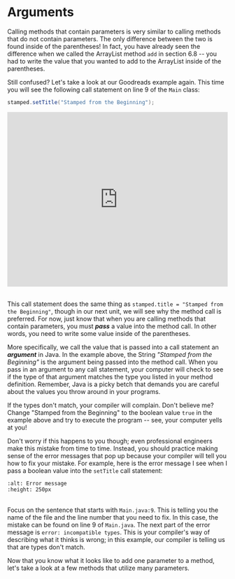 Arguments
=========

Calling methods that contain parameters is very similar to calling methods that do not contain parameters. The only difference between the two is found inside of the parentheses! In fact, you have already seen the difference when we called the ArrayList method `add` in section 6.8 -- you had to write the value that you wanted to add to the ArrayList inside of the parentheses.

Still confused? Let's take a look at our Goodreads example again. This time you will see the following call statement on line 9 of the `Main` class:

```java
stamped.setTitle("Stamped from the Beginning");
```

<iframe height="400px" width="100%" src="https://repl.it/@SoniaSpindt1/612Example1?lite=true" scrolling="no" frameborder="no" allowtransparency="true" allowfullscreen="true" sandbox="allow-forms allow-pointer-lock allow-popups allow-same-origin allow-scripts allow-modals"></iframe>

<br>This call statement does the same thing as `stamped.title = "Stamped from the Beginning"`, though in our next unit, we will see why the method call is preferred. For now, just know that when you are calling methods that contain parameters, you must ***pass*** a value into the method call. In other words, you need to write some value inside of the parentheses.

More specifically, we call the value that is passed into a call statement an ***argument*** in Java. In the example above, the String *"Stamped from the Beginning"* is the argument being passed into the method call. When you pass in an argument to any call statement, your computer will check to see if the type of that argument matches the type you listed in your method definition. Remember, Java is a picky betch that demands you are careful about the values you throw around in your programs.

If the types don't match, your compiler will complain. Don't believe me? Change "Stamped from the Beginning" to the boolean value `true` in the example above and try to execute the program -- see, your computer yells at you!

Don't worry if this happens to you though; even professional engineers make this mistake from time to time. Instead, you should practice making sense of the error messages that pop up because your compiler will tell you how to fix your mistake. For example, here is the error message I see when I pass a boolean value into the `setTitle` call statement:

```{image} errormessage.png
:alt: Error message
:height: 250px
```

<br>Focus on the sentence that starts with `Main.java:9`. This is telling you the name of the file and the line number that you need to fix. In this case, the mistake can be found on line 9 of `Main.java`. The next part of the error message is `error: incompatible types`. This is your compiler's way of describing what it thinks is wrong; in this example, our compiler is telling us that are types don't match.

Now that you know what it looks like to add one parameter to a method, let's take a look at a few methods that utilize many parameters.
